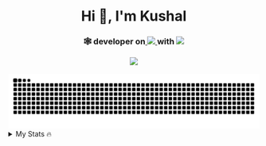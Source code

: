 <h1 align="center">Hi 👋, I'm Kushal</h1>
<h3 align="center">🕸️ developer on<a href="https://skillicons.dev">
	<img src="https://upload.wikimedia.org/wikipedia/commons/4/41/Fedora_icon_%282021%29.svg"height="20" />
	</a>
	 with  
<a href="https://skillicons.dev">
	<img src="https://skillicons.dev/icons?i=neovim" height="20" />
	</a>
</h3>

<p>

<div align="center" width=50%>
<p>
<a href="https://skillicons.dev">
	<img src="https://skillicons.dev/icons?i=ts,go,next,nodejs,express,tailwind,mongodb,firebase,docker" />
	</a>
</p>
</div>

<div align="center">

 <img src="https://raw.githubusercontent.com/kushalsdesk/kushalsdesk/output/snake.svg" alt="Snake animation" />

</div>
<details>
  <summary>My Stats 🔥</summary>
    <div align="center">
    <table>
    <tr>
        <td>
        <p align="left">
	      <img src="https://github-readme-stats.vercel.app/api?username=kushalsdesk&count_private=true&show_icons=true&hide_border=true&theme=vue-dark" alt="kushalsdesk's Stats" height="180" />
      </p>
    </td>
    <td>
     <a href="#"><img src="https://github-readme-stats.vercel.app/api/top-langs/?username=kushalsdesk&hide=css,java,php&layout=compact&theme=vue-dark&hide_border=true" height="180"/></a>
    </td>
  </tr>
  </table>
</details>

